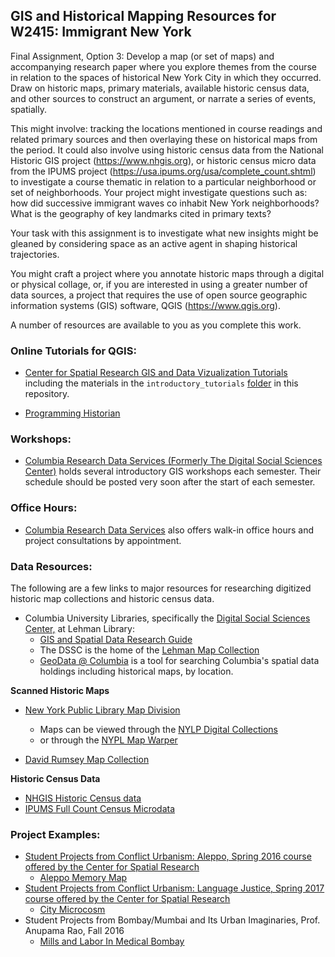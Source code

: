 ## GIS and Historical Mapping Resources for W2415: Immigrant New York

Final Assignment, Option 3: Develop a map (or set of maps) and accompanying research paper where you explore themes from the course in relation to the spaces of historical New York City in which they occurred. Draw on historic maps, primary materials, available historic census data, and other sources to construct an argument, or narrate a series of events, spatially.

This might involve: tracking the locations mentioned in course readings and related primary sources and then overlaying these on historical maps from the period. It could also involve using historic census data from the National Historic GIS project (https://www.nhgis.org), or historic census micro data from the IPUMS project (https://usa.ipums.org/usa/complete_count.shtml) to investigate a course thematic in relation to a particular neighborhood or set of neighborhoods. Your project might investigate questions such as: how did successive immigrant waves co inhabit New York neighborhoods? What is the geography of key landmarks cited in primary texts?

Your task with this assignment is to investigate what new insights might be gleaned by considering space as an active agent in shaping historical trajectories.

You might craft a project where you annotate historic maps through a digital or physical collage, or, if you are interested in using a greater number of data sources, a project that requires the use of open source geographic information systems (GIS) software, QGIS (https://www.qgis.org).  

A number of resources are available to you as you complete this work.


### Online Tutorials for QGIS:
* [Center for Spatial Research GIS and Data Vizualization Tutorials](http://c4sr.columbia.edu/tutorials) including the materials in the `introductory_tutorials` [folder](https://github.com/CenterForSpatialResearch/gis_resources/tree/master/immigrant_new_york_spring18/introductory_tutorials) in this repository.

* [Programming Historian](https://programminghistorian.org/lessons/?topic=mapping)

### Workshops:
* [Columbia Research Data Services (Formerly The Digital Social Sciences Center)](http://library.columbia.edu/services/research-data-services/events.html) holds several introductory GIS workshops each semester. Their schedule should be posted very soon after the start of each semester.
### Office Hours:
* [Columbia Research Data Services](http://library.columbia.edu/locations/dssc.html) also offers walk-in office hours and project consultations by appointment.

### Data Resources:
The following are a few links to major resources for researching digitized historic map collections and historic census data.

* Columbia University Libraries, specifically the [Digital Social Sciences Center,](http://library.columbia.edu/services/research-data-services.html) at Lehman Library:
	* [GIS and Spatial Data Research Guide](http://guides.library.columbia.edu/c.php?g=715646&p=5092264)
	* The DSSC is the home of the [Lehman Map Collection](http://library.columbia.edu/locations/maps/about.html)
	* [GeoData @ Columbia](http://geodata.cul.columbia.edu) is a tool for searching Columbia's spatial data holdings including historical maps, by location.

**Scanned Historic Maps**
* [New York Public Library Map Division](https://www.nypl.org/blog/2014/03/28/open-access-maps)
	* Maps can be viewed through the [NYLP Digital Collections](http://digitalcollections.nypl.org/search/index?filters%5BphysicalLocation_mtxt_s%5D%5B%5D=Map+Division&keywords=&sort=dateDigitized_dt+desc)
	* or through the [NYPL Map Warper](http://maps.nypl.org/warper/)

* [David Rumsey Map Collection](https://www.davidrumsey.com)

**Historic Census Data**
* [NHGIS Historic Census data](https://www.nhgis.org)
* [IPUMS Full Count Census Microdata](https://usa.ipumsorg/usa/complete_count.shtml)


### Project Examples:
* [Student Projects from Conflict Urbanism: Aleppo, Spring 2016 course offered by the Center for Spatial Research](http://c4sr.columbia.edu/conflict-urbanism-aleppo/seminar/)
	* [Aleppo Memory Map](http://c4sr.columbia.edu/conflict-urbanism-aleppo/seminar/Case-Studies/Aleppo-Memory-Map/Aleppo-Memory-Map-Engebretson.html)
* [Student Projects from Conflict Urbanism: Language Justice, Spring 2017 course offered by the Center for Spatial Research](http://c4sr.columbia.edu/urban-language-ecologies/seminar/index.html)
	* [City Microcosm](http://c4sr.columbia.edu/urban-language-ecologies/seminar/Case-Studies/Polish/index.html)
* Student Projects from Bombay/Mumbai and Its Urban Imaginaries, Prof. Anupama Rao, Fall 2016
	* [Mills and Labor In Medical Bombay](https://a.tiles.mapbox.com/v4/jsr2178.1ncg4ha0/page.html?access_token=pk.eyJ1IjoianNyMjE3OCIsImEiOiJjaXU5dHQ1bWgwMGMxMnl2cHRld3hwaGVvIn0.0hYH-_PkZrFbmJJRqeedOw#13/18.9919/72.8163)

